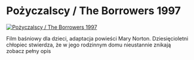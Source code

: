 Pożyczalscy / The Borrowers 1997 
=============
[![Pożyczalscy / The Borrowers 1997 ](http://vidos.pl/images/player.gif)](http://vidos.pl/pozyczalscy-the-borrowers-1997)

 Film baśniowy dla dzieci, adaptacja powieści Mary Norton. Dziesięcioletni chłopiec stwierdza, że w jego rodzinnym domu nieustannie znikają zobacz pełny opis
